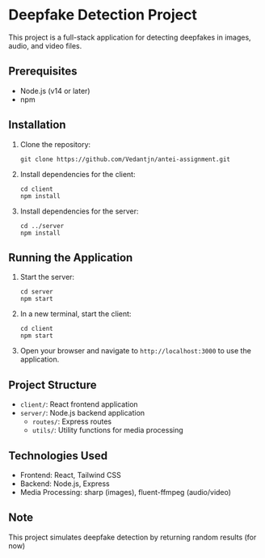 # Deepfake Detection Project

This project is a full-stack application for detecting deepfakes in images, audio, and video files.

## Prerequisites

- Node.js (v14 or later)
- npm

## Installation

1. Clone the repository:
   ```
   git clone https://github.com/Vedantjn/antei-assignment.git
   ```

2. Install dependencies for the client:
   ```
   cd client
   npm install
   ```

3. Install dependencies for the server:
   ```
   cd ../server
   npm install
   ```

## Running the Application

1. Start the server:
   ```
   cd server
   npm start
   ```

2. In a new terminal, start the client:
   ```
   cd client
   npm start
   ```

3. Open your browser and navigate to `http://localhost:3000` to use the application.

## Project Structure

- `client/`: React frontend application
- `server/`: Node.js backend application
  - `routes/`: Express routes
  - `utils/`: Utility functions for media processing

## Technologies Used

- Frontend: React, Tailwind CSS
- Backend: Node.js, Express
- Media Processing: sharp (images), fluent-ffmpeg (audio/video)

## Note

This project simulates deepfake detection by returning random results (for now)